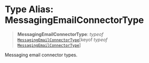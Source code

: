 # Type Alias: MessagingEmailConnectorType

> **MessagingEmailConnectorType**: *typeof* [`MessagingEmailConnectorType`](../variables/MessagingEmailConnectorType.md)\[keyof *typeof* [`MessagingEmailConnectorType`](../variables/MessagingEmailConnectorType.md)\]

Messaging email connector types.
